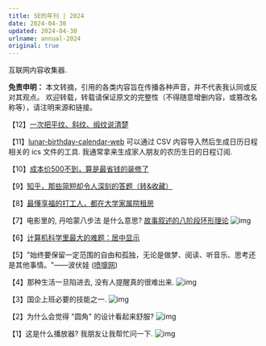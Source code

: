 ```yaml
---
title: SE的年刊 | 2024
date: 2024-04-30
updated: 2024-04-30
urlname: annual-2024
original: true
---
```

互联网内容收集器. 
<!--more-->
**免责申明：**
本文转摘，引用的各类内容旨在传播各种声音，并不代表我认同或反对其观点。
欢迎转载，转载请保证原文的完整性（不得随意增删内容，或篡改名称等），请注明来源和链接。

【12】[一次把平纹、斜纹、缎纹说清楚](https://zhuanlan.zhihu.com/p/36945143)

【11】[lunar-birthday-calendar-web](https://lunar-birthday-calendar-web.firebaseapp.com) 可以通过 CSV 内容导入然后生成日历日程相关的 ics 文件的工具. 我通常拿来生成家人朋友的农历生日的日程订阅. 

【10】[成本价500不到，算是最省钱的装修了](https://www.douban.com/note/703723187/?_i=90136386VUaQjV )

【9】[知乎，那些简短却令人深刻的答题（转&收藏）](https://www.douban.com/note/487289696/?_i=90168816VUaQjV)

【8】[最懂享福的打工人，都在大学家属院租房](http://mp.weixin.qq.com/s?__biz=MzA4OTM1MTcyMA==&mid=2650969536&idx=1&sn=412bc418a610a0df380e28363f056ee2&chksm=8bea0687bc9d8f91603aab26619667e7d9524e93ca09ff23fa13917d9d5e1b8ffb0140915a76#rd)

【7】电影里的, 丹哈蒙八步法 是什么意思? [故事叙述的八阶段环形理论](https://www.zhihu.com/tardis/zm/art/46389715?source_id=1003)
![img](/picture/a/7.webp)

【6】[计算机科学里最大的难题：居中显示](https://mp.weixin.qq.com/s?__biz=MjM5MDE0Mjc4MA==&mid=2651204048&idx=2&sn=53eae13f6498dff387ac754c4d3a3525&chksm=bdbbd1838acc5895c61d019eee87552c4c7b1dc28fe2a821e50f0b5b7f7d028d4838c6ecaa05&mpshare=1&scene=23&srcid=0429Vdm6ONmPr5dvrBjwQ8GZ&sharer_shareinfo=0e63a04f03526613620e3f7ed94c09c5&sharer_shareinfo_first=0e63a04f03526613620e3f7ed94c09c5#rd)

【5】"始终要保留一定范围的自由和孤独，无论是做梦、阅读、听音乐、思考还是其他事情。"——波伏娃 ([喷嚏网](https://www.dapenti.com/blog/more.asp?name=xilei&id=177977))


【4】那种生活一旦陷进去, 没有人提醒真的很难出来. 
![img](/picture/a/4.webp)

【3】国企上班必要的技能之一.
![img](/picture/a/3.webp)

【2】为什么会觉得 "圆角" 的设计看起来舒服? 
![img](/picture/a/2.webp)

【1】这是什么播放器? 我朋友让我帮忙问一下. 
![img](/picture/a/1.webp)
